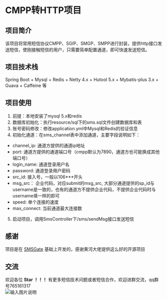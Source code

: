 # CMPP转HTTP项目

## 项目简介
该项目将常用短信协议CMPP、SGIP、SMGP、SMPP进行封装，提供http接口发送短信，使刚接触短信的用户，只需要简单配置通道，即可快速发送短信。

## 项目技术栈
Spring Boot + Mysql + Redis + Netty 4.x + Hutool 5.x + Mybatis-plus 3.x + Guava + Caffeine 等

## 项目使用
1. 前提：本地安装了mysql 5.x和redis
2. 数据库初始化：执行resource/sql下的sms.sql文件创建数据库和表
3. 账号密码修改：修改application.yml中Mysql和Redis的验证信息
4. 初始化通道：在sms_channel表中添加通道，主要字段说明如下：
+ channel_ip: 通道方提供的通道ip地址
+ port: 通道方提供的通道端口号（cmpp默认为7890，通道方也可能换成其他端口号）
+ login_name: 通道登录用户名
+ password: 通道登录用户密码
+ src_id: 接入号，一般以106***开头
+ msg_src： 企业代码，对应submit的msg_src, 大部分通道提供的sp_id与username是一致的，也有的通道方不提供企业代码，不提供企业代码时与username填一样的即可
+ speed: 单个连接的速度
+ max_connect: 当前通道最大连接数
5. 启动项目，调用SmsController下/sms/sendMsg接口发送短信

## 感谢
项目是在 [SMSGate](https://github.com/Lihuanghe/SMSGate) 基础上开发的，感谢黄河大佬提供这么好的开源项目

## 交流
欢迎各位 **Star ！！！** 有更多短信技术问题或者短信合作，欢迎进群交流，qq群号765161317  
![输入图片说明](https://images.gitee.com/uploads/images/2021/0901/150230_5ee1a1c4_1951833.png "屏幕截图.png")